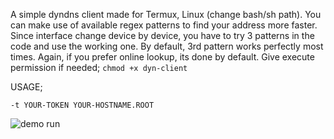 A simple dyndns client made for Termux, Linux (change bash/sh path). You can make use of
available regex patterns to find your address more faster.
Since interface change device by device, you have to try 3 patterns in the code and use 
the working one. By default, 3rd pattern works perfectly most times.
Again, if you prefer online lookup, its done by default.
Give execute permission if needed; `chmod +x dyn-client`

USAGE;

`-t YOUR-TOKEN YOUR-HOSTNAME.ROOT `


![demo run](https://raw.githubusercontent.com/bensh4/termux-dynv6-updater/master/test_run.jpg)
